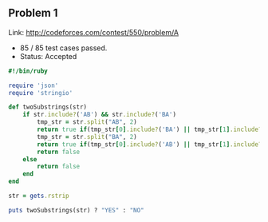 ## Problem 1
Link: http://codeforces.com/contest/550/problem/A

 * 85 / 85 test cases passed.
 * Status: Accepted

```ruby
#!/bin/ruby

require 'json'
require 'stringio'

def twoSubstrings(str)
	if str.include?('AB') && str.include?('BA')
		tmp_str = str.split("AB", 2)
		return true if(tmp_str[0].include?('BA') || tmp_str[1].include?('BA'))
		tmp_str = str.split("BA", 2)
		return true if(tmp_str[0].include?('AB') || tmp_str[1].include?('AB'))
		return false
	else
		return false
	end
end

str = gets.rstrip

puts twoSubstrings(str) ? "YES" : "NO"
```
